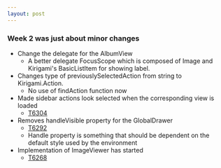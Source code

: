 ```yaml
---
layout: post
---
```

### Week 2 was just about minor changes
* Change the delegate for the AlbumView
    - A better delegate FocusScope which is composed of Image and Kirigami's BasicListItem for showing label.
* Changes type of previouslySelectedAction from string to Kirigami.Action.
    - No use of findAction function now
* Made sidebar actions look selected when the corresponding view is loaded
    - [T6304](https://phabricator.kde.org/T6304)
* Removes handleVisible property for the GlobalDrawer
    - [T6292](https://phabricator.kde.org/T6292)
    - Handle property is something that should be dependent on the default style used by the environment
* Implementation of ImageViewer has started
    - [T6268](https://phabricator.kde.org/T6268)
